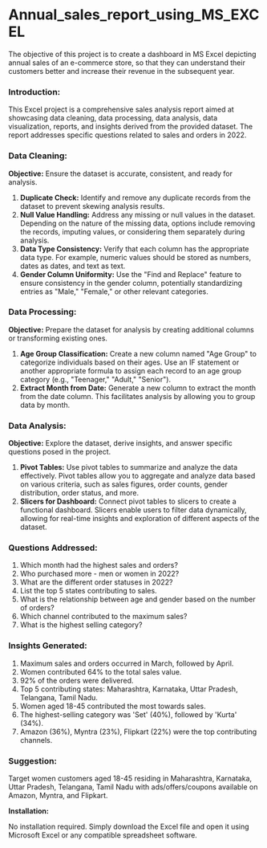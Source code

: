 # Annual_sales_report_using_MS_EXCEL
The objective of this project is to create a dashboard in MS Excel depicting annual sales of an e-commerce store, so that they can understand their customers better and increase their revenue in the subsequent year.

<h3>Introduction:</h3>

This Excel project is a comprehensive sales analysis report aimed at showcasing data cleaning, data processing, data analysis, data visualization, reports, and insights derived from the provided dataset. The report addresses specific questions related to sales and orders in 2022.

### Data Cleaning:

**Objective:** Ensure the dataset is accurate, consistent, and ready for analysis.

1. **Duplicate Check:** Identify and remove any duplicate records from the dataset to prevent skewing analysis results.
2. **Null Value Handling:** Address any missing or null values in the dataset. Depending on the nature of the missing data, options include removing the records, imputing values, or considering them separately during analysis.
3. **Data Type Consistency:** Verify that each column has the appropriate data type. For example, numeric values should be stored as numbers, dates as dates, and text as text.
4. **Gender Column Uniformity:** Use the "Find and Replace" feature to ensure consistency in the gender column, potentially standardizing entries as "Male," "Female," or other relevant categories.
  
### Data Processing:

**Objective:** Prepare the dataset for analysis by creating additional columns or transforming existing ones.

1. **Age Group Classification:** Create a new column named "Age Group" to categorize individuals based on their ages. Use an IF statement or another appropriate formula to assign each record to an age group category (e.g., "Teenager," "Adult," "Senior").
2. **Extract Month from Date:** Generate a new column to extract the month from the date column. This facilitates analysis by allowing you to group data by month.

### Data Analysis:

**Objective:** Explore the dataset, derive insights, and answer specific questions posed in the project.

1. **Pivot Tables:** Use pivot tables to summarize and analyze the data effectively. Pivot tables allow you to aggregate and analyze data based on various criteria, such as sales figures, order counts, gender distribution, order status, and more.
2. **Slicers for Dashboard:** Connect pivot tables to slicers to create a functional dashboard. Slicers enable users to filter data dynamically, allowing for real-time insights and exploration of different aspects of the dataset.
  
<h3>Questions Addressed:</h3>

1. Which month had the highest sales and orders?
2. Who purchased more - men or women in 2022?
3. What are the different order statuses in 2022?
4. List the top 5 states contributing to sales.
5. What is the relationship between age and gender based on the number of orders?
6. Which channel contributed to the maximum sales?
7. What is the highest selling category?

<h3>Insights Generated:</h3>

1. Maximum sales and orders occurred in March, followed by April.
2. Women contributed 64% to the total sales value.
3. 92% of the orders were delivered.
4. Top 5 contributing states: Maharashtra, Karnataka, Uttar Pradesh, Telangana, Tamil Nadu.
5. Women aged 18-45 contributed the most towards sales.
6. The highest-selling category was 'Set' (40%), followed by 'Kurta' (34%).
7. Amazon (36%), Myntra (23%), Flipkart (22%) were the top contributing channels.

<h3>Suggestion:</h3>

Target women customers aged 18-45 residing in Maharashtra, Karnataka, Uttar Pradesh, Telangana, Tamil Nadu with ads/offers/coupons available on Amazon, Myntra, and Flipkart.

**Installation:**

No installation required. Simply download the Excel file and open it using Microsoft Excel or any compatible spreadsheet software.
